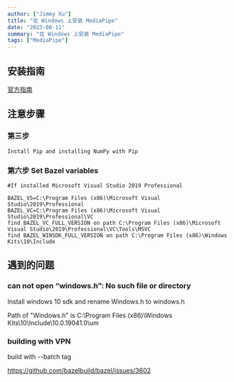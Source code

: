 ```yaml
---
author: ["Jimmy Xu"]
title: "在 Windows 上安装 MediaPipe"
date: "2023-08-11"
summary: "在 Windows 上安装 MediaPipe"
tags: ["MediaPipe"]
---
```


## 安装指南

[官方指南](https://google.github.io/mediapipe/getting_started/install.html)

## 注意步骤

### 第三步

```shell
Install Pip and installing NumPy with Pip
```

### 第六步 Set Bazel variables

```shell
#If installed Microsoft Visual Studio 2019 Professional

BAZEL_VS=C:\Program Files (x86)\Microsoft Visual Studio\2019\Professional
BAZEL_VC=C:\Program Files (x86)\Microsoft Visual Studio\2019\Professional\VC
find BAZEL_VC_FULL_VERSION on path C:\Program Files (x86)\Microsoft Visual Studio\2019\Professional\VC\Tools\MSVC
find BAZEL_WINSDK_FULL_VERSION on path C:\Program Files (x86)\Windows Kits\10\Include
```

## 遇到的问题

### can not open “windows.h”: No such file or directory

Install windows 10 sdk and rename Windows.h to windows.h

Path of "Windows.h" is C:\\Program Files (x86)\\Windows Kits\\10\\Include\\10.0.19041.0\\um

### building with VPN

build with --batch tag

https://github.com/bazelbuild/bazel/issues/3602
